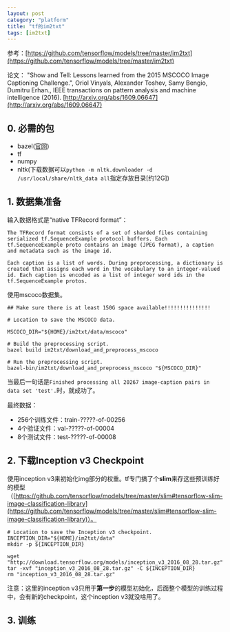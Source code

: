 ```yaml
---
layout: post
category: "platform"
title: "tf的im2txt"
tags: [im2txt]
---
```


参考：[https://github.com/tensorflow/models/tree/master/im2txt](https://github.com/tensorflow/models/tree/master/im2txt)

论文：
"Show and Tell: Lessons learned from the 2015 MSCOCO Image Captioning Challenge.", Oriol Vinyals, Alexander Toshev, Samy Bengio, Dumitru Erhan., IEEE transactions on pattern analysis and machine intelligence (2016).
[http://arxiv.org/abs/1609.06647](http://arxiv.org/abs/1609.06647)


## 0. 必需的包

+ bazel([官网](https://bazel.build/versions/master/docs/install.html))
+ tf
+ numpy
+ nltk(下载数据可以```python -m nltk.downloader -d /usr/local/share/nltk_data all```指定存放目录[约12G])

## 1. 数据集准备

输入数据格式是“native TFRecord format”：

```
The TFRecord format consists of a set of sharded files containing serialized tf.SequenceExample protocol buffers. Each tf.SequenceExample proto contains an image (JPEG format), a caption and metadata such as the image id.

Each caption is a list of words. During preprocessing, a dictionary is created that assigns each word in the vocabulary to an integer-valued id. Each caption is encoded as a list of integer word ids in the tf.SequenceExample protos.

```


使用mscoco数据集。

```
## Make sure there is at least 150G space available!!!!!!!!!!!!!!!

# Location to save the MSCOCO data. 

MSCOCO_DIR="${HOME}/im2txt/data/mscoco"

# Build the preprocessing script.
bazel build im2txt/download_and_preprocess_mscoco

# Run the preprocessing script.
bazel-bin/im2txt/download_and_preprocess_mscoco "${MSCOCO_DIR}"

```

当最后一句话是```Finished processing all 20267 image-caption pairs in data set 'test'.```时，就成功了。

最终数据：

+ 256个训练文件：train-?????-of-00256
+ 4个验证文件：val-?????-of-00004
+ 8个测试文件：test-?????-of-00008

## 2. 下载Inception v3 Checkpoint

使用inception v3来初始化img部分的权重。tf专门搞了个**slim**来存这些预训练好的模型（[https://github.com/tensorflow/models/tree/master/slim#tensorflow-slim-image-classification-library](https://github.com/tensorflow/models/tree/master/slim#tensorflow-slim-image-classification-library)）。

```
# Location to save the Inception v3 checkpoint.
INCEPTION_DIR="${HOME}/im2txt/data"
mkdir -p ${INCEPTION_DIR}

wget "http://download.tensorflow.org/models/inception_v3_2016_08_28.tar.gz"
tar -xvf "inception_v3_2016_08_28.tar.gz" -C ${INCEPTION_DIR}
rm "inception_v3_2016_08_28.tar.gz"
```

注意：这里的inception v3只用于**第一步**的模型初始化，后面整个模型的训练过程中，会有新的checkpoint，这个inception v3就没啥用了。

## 3. 训练

